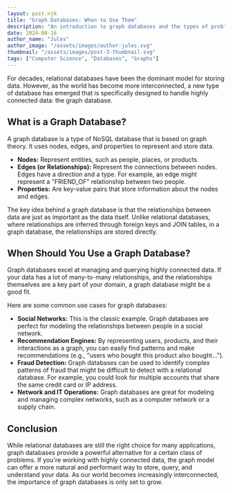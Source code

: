 ```yaml
---
layout: post.njk
title: "Graph Databases: When to Use Them"
description: "An introduction to graph databases and the types of problems they are uniquely suited to solve."
date: 2024-08-16
author_name: "Jules"
author_image: "/assets/images/author-jules.svg"
thumbnail: "/assets/images/post-3-thumbnail.svg"
tags: ["Computer Science", "Databases", "Graphs"]
---
```


For decades, relational databases have been the dominant model for storing data. However, as the world has become more interconnected, a new type of database has emerged that is specifically designed to handle highly connected data: the graph database.

## What is a Graph Database?

A graph database is a type of NoSQL database that is based on graph theory. It uses nodes, edges, and properties to represent and store data.

*   **Nodes:** Represent entities, such as people, places, or products.
*   **Edges (or Relationships):** Represent the connections between nodes. Edges have a direction and a type. For example, an edge might represent a "FRIEND_OF" relationship between two people.
*   **Properties:** Are key-value pairs that store information about the nodes and edges.

The key idea behind a graph database is that the relationships between data are just as important as the data itself. Unlike relational databases, where relationships are inferred through foreign keys and JOIN tables, in a graph database, the relationships are stored directly.

## When Should You Use a Graph Database?

Graph databases excel at managing and querying highly connected data. If your data has a lot of many-to-many relationships, and the relationships themselves are a key part of your domain, a graph database might be a good fit.

Here are some common use cases for graph databases:

*   **Social Networks:** This is the classic example. Graph databases are perfect for modeling the relationships between people in a social network.
*   **Recommendation Engines:** By representing users, products, and their interactions as a graph, you can easily find patterns and make recommendations (e.g., "users who bought this product also bought...").
*   **Fraud Detection:** Graph databases can be used to identify complex patterns of fraud that might be difficult to detect with a relational database. For example, you could look for multiple accounts that share the same credit card or IP address.
*   **Network and IT Operations:** Graph databases are great for modeling and managing complex networks, such as a computer network or a supply chain.

## Conclusion

While relational databases are still the right choice for many applications, graph databases provide a powerful alternative for a certain class of problems. If you're working with highly connected data, the graph model can offer a more natural and performant way to store, query, and understand your data. As our world becomes increasingly interconnected, the importance of graph databases is only set to grow.
